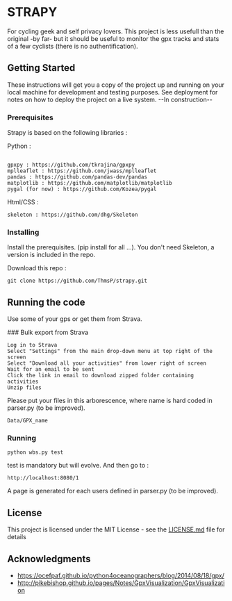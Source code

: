 # STRAPY

For cycling geek and self privacy lovers. This project is less usefull than the original -by far- but it should be useful to monitor the gpx tracks and stats of a few cyclists (there is no authentification). 

## Getting Started

These instructions will get you a copy of the project up and running on your local machine for development and testing purposes. See deployment for notes on how to deploy the project on a live system. --In construction--

### Prerequisites

Strapy is based on the following libraries : 

Python :

```

gpxpy : https://github.com/tkrajina/gpxpy
mplleaflet : https://github.com/jwass/mplleaflet
pandas : https://github.com/pandas-dev/pandas
matplotlib : https://github.com/matplotlib/matplotlib
pygal (for now) : https://github.com/Kozea/pygal

```

Html/CSS :

```
skeleton : https://github.com/dhg/Skeleton

```

### Installing

Install the prerequisites. (pip install for all ...). You don't need Skeleton, a version is included in the repo.  

Download this repo : 

```
git clone https://github.com/ThmsP/strapy.git
```


## Running the code

Use some of your gps or get them from Strava. 

### Bulk export from Strava

    Log in to Strava
    Select "Settings" from the main drop-down menu at top right of the screen
    Select "Download all your activities" from lower right of screen
    Wait for an email to be sent
    Click the link in email to download zipped folder containing activities
    Unzip files

Please put your files in this arborescence, where name is hard coded in parser.py (to be improved).

```
Data/GPX_name
```

### Running

```
python wbs.py test
```

test is mandatory but will evolve. And then go to :

```
http://localhost:8080/1
```

A page is generated for each users defined in parser.py (to be improved).

## License

This project is licensed under the MIT License - see the [LICENSE.md](LICENSE.md) file for details

## Acknowledgments

* https://ocefpaf.github.io/python4oceanographers/blog/2014/08/18/gpx/
* http://pikebishop.github.io/pages/Notes/GpxVisualization/GpxVisualization

